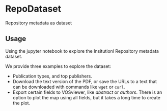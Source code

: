 # RepoDataset

 Repository metadata as dataset

## Usage

Using the jupyter notebook to explore the Insitutionl Repository metadata dataset.

We provide three examples to explore the dataset:

* Publication types, and top publishers.
* Download the text version of the PDF, or save the URLs to a text that can be downloaded with commands like `wget` or `curl.`
* Export certain fields to VOSviewer, like _abstract_ or _authors_. There is an option to plot the map using all fields, but it takes a long time to create the plot. 

